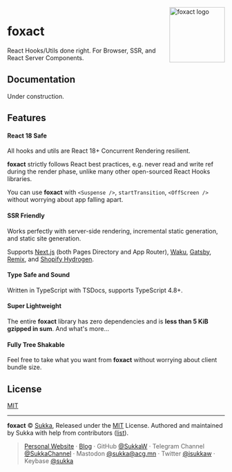 <img src="https://pic.skk.moe/gh/foxact.gif" alt="foxact logo" width="128" height="128" align="right" />

# foxact

React Hooks/Utils done right. For Browser, SSR, and React Server Components.

## Documentation

Under construction.

## Features

#### React 18 Safe

All hooks and utils are React 18+ Concurrent Rendering resilient.

**foxact** strictly follows React best practices, e.g. never read and write ref during the render phase, unlike many other open-sourced React Hooks libraries.

You can use **foxact** with `<Suspense />`, `startTransition`, `<OffScreen />` without worrying about app falling apart.

#### SSR Friendly

Works perfectly with server-side rendering, incremental static generation, and static site generation.

Supports [Next.js](https://nextjs.org) (both Pages Directory and App Router), [Waku](https://github.com/dai-shi/waku), [Gatsby](https://www.gatsbyjs.com/), [Remix](https://remix.run/), and [Shopify Hydrogen](https://hydrogen.shopify.dev/).

#### Type Safe and Sound

Written in TypeScript with TSDocs, supports TypeScript 4.8+.

#### Super Lightweight

The entire **foxact** library has zero dependencies and is **less than 5 KiB gzipped in sum**. And what's more...

#### Fully Tree Shakable

Feel free to take what you want from **foxact** without worrying about client bundle size.

## License

[MIT](./LICENSE)

----

**foxact** © [Sukka](https://github.com/SukkaW), Released under the [MIT](./LICENSE) License.
Authored and maintained by Sukka with help from contributors ([list](https://github.com/SukkaW/foxact/graphs/contributors)).

> [Personal Website](https://skk.moe) · [Blog](https://blog.skk.moe) · GitHub [@SukkaW](https://github.com/SukkaW) · Telegram Channel [@SukkaChannel](https://t.me/SukkaChannel) · Mastodon [@sukka@acg.mn](https://acg.mn/@sukka) · Twitter [@isukkaw](https://twitter.com/isukkaw) · Keybase [@sukka](https://keybase.io/sukka)
